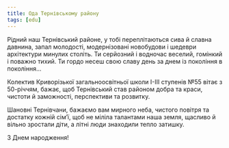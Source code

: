 ```yaml
---
title: Ода Тернівському району
tags: [edu]
---
```


Рідний наш Тернівський районе, у тобі переплітаються сива й славна давнина, запал молодості, модернізовані новобудови і шедеври архітектури минулих століть. Ти серйозний і водночас веселий, гомінкий і поважно тихий. Ти гордо несеш свою славу день за днем із покоління в покоління…

Колектив Криворізької загальноосвітньої школи І-ІІІ ступенів №55 вітає з 50-річчям, бажає, щоб Тернівський став районом добра та краси, чистоти й заможності, перспективи та розвитку.

Шановні Тернівчани, бажаємо вам мирного неба, чистого повітря та достатку кожній сім’ї, щоб не міліла талантами наша земля, щасливо й вільно зростали діти, а літні люди знаходили тепло затишку.

З Днем народження!

<youtube id="RItnu2T_6FI"></youtube>
